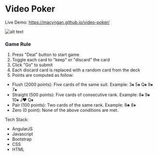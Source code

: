 # Video Poker

Live Demo: https://macyngan.github.io/video-poker/

![alt text](https://github.com/macyngan/video-poker/blob/master/demo/screenshots/screenshot_01.png "Video Poker Screenshot")

### Game Rule

1. Press "Deal" button to start game
2. Toggle each card to "keep" or "discard" the card
3. Click "Go" to submit
4. Each discard card is replaced with a random card from the deck
5. Points are computed as follow:
* Flush (2000 points): Five cards of the same suit. Example: 3♠️ 5♠️ Q♠️ 9♠️ 7♠️
* Straight (500 points): Five cards of consecutive rank. Example: 8♠️ 9♠️ 10♦️ J♥️ Q♦️
* Pair (100 points): Two cards of the same rank. Example: 8♣️ 8♦️
* Zero (0 point): None of the above conditions are met.

Tech Stack:
* AngularJS
* Javascript
* Bootstrap
* CSS
* HTML

